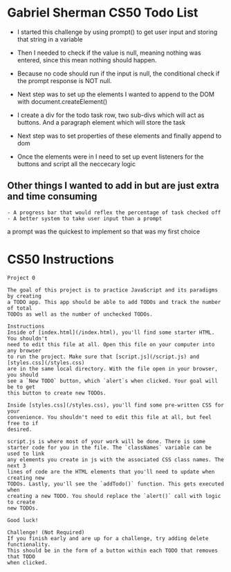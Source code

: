 # Gabriel Sherman CS50 Todo List 

- I started this challenge by using prompt() to get user input and storing that string in a variable

- Then I needed to check if the value is null, meaning nothing was entered, since this mean nothing should happen.

- Because no code should run if the input is null, the conditional check if the prompt response is NOT null.

- Next step was to set up the elements I wanted to append to the DOM with document.createElement()

- I create a div for the todo task row, two sub-divs which will act as buttons. And a paragraph element which will store the task

- Next step was to set properties of these elements and finally append to dom

- Once the elements were in I need to set up event listeners for the buttons and script all the neccecary logic

## Other things I wanted to add in but are just extra and time consuming
    - A progress bar that would reflex the percentage of task checked off
    - A better system to take user input than a prompt 

a prompt was the quickest to implement so that was my first choice

# CS50 Instructions

    Project 0

    The goal of this project is to practice JavaScript and its paradigms by creating
    a TODO app. This app should be able to add TODOs and track the number of total
    TODOs as well as the number of unchecked TODOs.

    Instructions
    Inside of [index.html](/index.html), you'll find some starter HTML. You shouldn't
    need to edit this file at all. Open this file on your computer into any browser
    to run the project. Make sure that [script.js](/script.js) and [styles.css](/styles.css)
    are in the same local directory. With the file open in your browser, you should
    see a `New TODO` button, which `alert`s when clicked. Your goal will be to get
    this button to create new TODOs.

    Inside [styles.css](/styles.css), you'll find some pre-written CSS for your
    convenience. You shouldn't need to edit this file at all, but feel free to if
    desired.

    script.js is where most of your work will be done. There is some
    starter code for you in the file. The `classNames` variable can be used to link
    any elements you create in js with the associated CSS class names. The next 3
    lines of code are the HTML elements that you'll need to update when creating new
    TODOs. Lastly, you'll see the `addTodo()` function. This gets executed when
    creating a new TODO. You should replace the `alert()` call with logic to create
    new TODOs.

    Good luck!

    Challenge! (Not Required)
    If you finish early and are up for a challenge, try adding delete functionality.
    This should be in the form of a button within each TODO that removes that TODO
    when clicked. 
